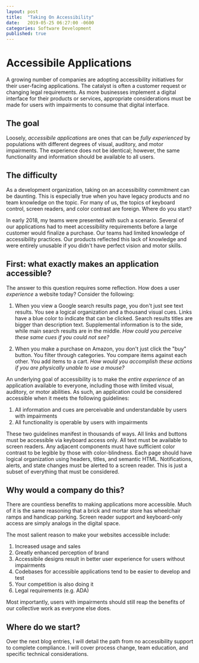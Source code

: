 ```yaml
---
layout: post
title:  "Taking On Accessibility"
date:   2019-05-25 06:27:00 -0600
categories: Software Development
published: true
---
```


# Accessibile Applications

A growing number of companies are adopting accessibility initiatives for their user-facing applications. The catalyst is often a customer request or changing legal requirements. As more businesses implement a digital interface for their products or services, appropriate considerations must be made for users with impairments to consume that digital interface.

## The goal

Loosely, *accessibile applications* are ones that can be _fully experienced_ by populations with different degrees of visual, auditory, and motor impairments. The experience does not be identical; however, the same functionality and information should be available to all users.

## The difficulty

As a development organization, taking on an accessibility commitment can be daunting. This is especially true when you have legacy products and no team knowledge on the topic. For many of us, the topics of keyboard control, screen readers, and color contrast are foreign. Where do you start?

In early 2018, my teams were presented with such a scenario. Several of our applications had to meet accessibility requirements before a large customer would finalize a purchase. Our teams had limited knowledge of accessibility practices. Our products reflected this lack of knowledge and were entirely unusable if you didn't have perfect vision and motor skills. 

## First: what exactly makes an application accessible?

The answer to this question requires some reflection. How does a user *experience* a website today? Consider the following:

1. When you view a Google search results page, you don't just see text results. You see a logical organization and a thousand visual cues. Links have a blue color to indicate that can be clicked. Search results titles are bigger than description text. Supplemental information is to the side, while main search results are in the middle. _How could you perceive these same cues if you could not see?_

2. When you make a purchase on Amazon, you don't just click the "buy" button. You filter through categories. You compare items against each other. You add items to a cart. _How would you accomplish these actions if you are physically unable to use a mouse?_

An underlying goal of accessibility is to make the *entire experience* of an application available to everyone, including those with limited visual, auditory, or motor abilities. As such, an application could be considered accessible when it meets the following guidelines:

1. All information and cues are perceivable and understandable by users with impairments
2. All functionality is operable by users with impairments

These two guidelines manifest in thousands of ways. All links and buttons must be accessible via keyboard access only. All text must be available to screen readers. Any adjacent components must have sufficient color contrast to be legible by those with color-blindness. Each page should have logical organization using headers, titles, and semantic HTML. Notifications, alerts, and state changes must be alerted to a screen reader. This is just a subset of everything that must be considered.

## Why would a company do this?

There are countless benefits to making applications more accessible. Much of it is the same reasoning that a brick and mortar store has wheelchair ramps and handicap parking. Screen reader support and keyboard-only access are simply analogs in the digital space. 

The most salient reason to make your websites accessible include:

1. Increased usage and sales
2. Greatly enhanced perception of brand
3. Accessibile designs result in better user experience for users without impairments
4. Codebases for accessible applications tend to be easier to develop and test
5. Your competition is also doing it
6. Legal requirements (e.g. ADA)

Most importantly, users with impairments should still reap the benefits of our collective work as everyone else does.

## Where do we start?

Over the next blog entries, I will detail the path from no accessibility support to complete compliance. I will cover process change, team education, and specific technical considerations.
